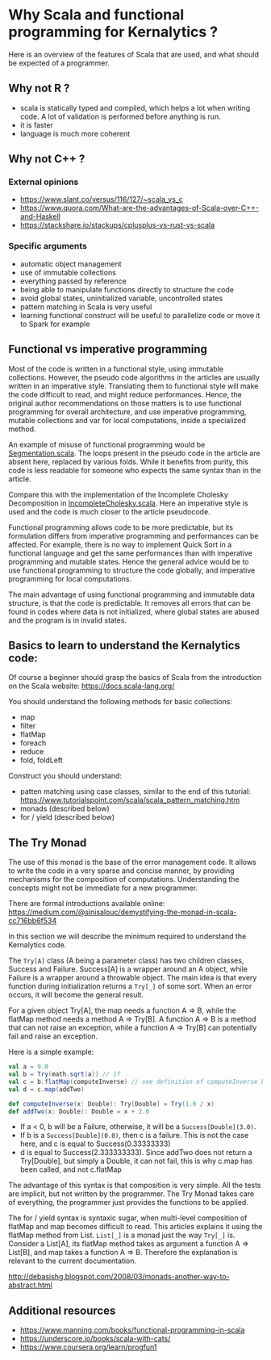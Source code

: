 # Why Scala and functional programming for Kernalytics ?

Here is an overview of the features of Scala that are used, and what should be expected of a programmer.

## Why not R ?

- scala is statically typed and compiled, which helps a lot when writing code. A lot of validation is performed before anything is run.
- it is faster
- language is much more coherent

## Why not C++ ?

### External opinions

- https://www.slant.co/versus/116/127/~scala_vs_c
- https://www.quora.com/What-are-the-advantages-of-Scala-over-C++-and-Haskell
- https://stackshare.io/stackups/cplusplus-vs-rust-vs-scala

### Specific arguments

- automatic object management
- use of immutable collections
- everything passed by reference
- being able to manipulate functions directly to structure the code
- avoid global states, uninitialized variable, uncontrolled states
- pattern matching in Scala is very useful
- learning functional construct will be useful to parallelize code or move it to Spark for example

## Functional vs imperative programming

Most of the code is written in a functional style, using immutable collections. However, the pseudo code algorithms in the articles are usually written in an imperative style. Translating them to functional style will make the code difficult to read, and might reduce performances. Hence, the original author recommendations on those matters is to use functional programming for overall architecture, and use imperative programming, mutable collections and var for local computations, inside a specialized method.

An example of misuse of functional programming would be [Segmentation.scala](/src/main/scala/algo/offlinechangepoint/Segmentation.scala). The loops present in the pseudo code in the article are absent here, replaced by various folds. While it benefits from purity, this code is less readable for someone who expects the same syntax than in the article.

Compare this with the implementation of the Incomplete Cholesky Decomposition in [IncompleteCholesky.scala](/src/main/scala/linalg/IncompleteCholesky.scala). Here an imperative style is used and the code is much closer to the article pseudocode.

Functional programming allows code to be more predictable, but its formulation differs from imperative programming and performances can be affected. For example, there is no way to implement Quick Sort in a functional language and get the same performances than with imperative programming and mutable states. Hence the general advice would be to use functional programming to structure the code globally, and imperative programming for local computations.

The main advantage of using functional programming and immutable data structure, is that the code is predictable. It removes all errors that can be found in codes where data is not initialized, where global states are abused and the program is in invalid states.

## Basics to learn to understand the Kernalytics code:

Of course a beginner should grasp the basics of Scala from the introduction on the Scala website: https://docs.scala-lang.org/

You should understand the following methods for basic collections:
- map
- filter
- flatMap
- foreach
- reduce
- fold, foldLeft

Construct you should understand:
- patten matching using case classes, similar to the end of this tutorial: https://www.tutorialspoint.com/scala/scala_pattern_matching.htm
- monads (described below)
- for / yield (described below)

## The Try Monad

The use of this monad is the base of the error management code. It allows to write the code in a very sparse and concise manner, by providing mechanisms for the composition of computations. Understanding the concepts might not be immediate for a new programmer.

There are formal introductions available online: https://medium.com/@sinisalouc/demystifying-the-monad-in-scala-cc716bb6f534

In this section we will describe the minimum required to understand the Kernalytics code.

The `Try[A]` class (A being a parameter class) has two children classes, Success and Failure. Success[A] is a wrapper around an A object, while Failure is a wrapper around a throwable object. The main idea is that every function during initialization returns a `Try[_]` of some sort. When an error occurs, it will become the general result.

For a given object Try[A], the map needs a function A => B, while the flatMap method needs a method A => Try[B]. A function A => B is a method that can not raise an exception, while a function A => Try[B] can potentially fail and raise an exception.

Here is a simple example:

```scala
val a = 9.0
val b = Try(math.sqrt(a)) // if
val c = b.flatMap(computeInverse) // see definition of computeInverse below
val d = c.map(addTwo)

def computeInverse(x: Double): Try[Double] = Try(1.0 / x)
def addTwo(x: Double): Double = x + 2.0
```

- If a < 0, b will be a Failure, otherwise, it will be a `Success[Double](3.0)`.
- If b is a `Success[Double](0.0)`, then c is a failure. This is not the case here, and c is equal to Success(0.33333333)
- d is equal to Success(2.333333333). Since addTwo does not return a Try[Double], but simply a Double, it can not fail, this is why c.map has been called, and not c.flatMap

The advantage of this syntax is that composition is very simple. All the tests are implicit, but not written by the programmer. The Try Monad takes care of everything, the programmer just provides the functions to be applied.

The for / yield syntax is syntaxic sugar, when multi-level composition of flatMap and map becomes difficult to read. This articles explains it using the flatMap method from List. `List[_]` is a monad just the way `Try[_]` is. Consider a List[A], its flatMap method takes as argument a function A => List[B], and map takes a function A => B. Therefore the explanation is relevant to the current documentation.

http://debasishg.blogspot.com/2008/03/monads-another-way-to-abstract.html

## Additional resources

- https://www.manning.com/books/functional-programming-in-scala
- https://underscore.io/books/scala-with-cats/
- https://www.coursera.org/learn/progfun1

